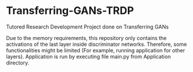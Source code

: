 # Transferring-GANs-TRDP
Tutored Research Development Project done on Transferring GANs

Due to the memory requirements, this repository only contains the activations of the last layer inside discriminator networks. Therefore, some functionalities might be limited (For example, running application for other layers). Application is run by executing file main.py from Application directory. 
